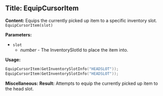 ## Title: EquipCursorItem

**Content:**
Equips the currently picked up item to a specific inventory slot.
`EquipCursorItem(slot)`

**Parameters:**
- `slot`
  - *number* - The InventorySlotId to place the item into.

**Usage:**
```lua
EquipCursorItem(GetInventorySlotInfo("HEADSLOT"));
EquipCursorItem(GetInventorySlotInfo("HEADSLOT"));
```

**Miscellaneous:**
**Result:**
Attempts to equip the currently picked up item to the head slot.